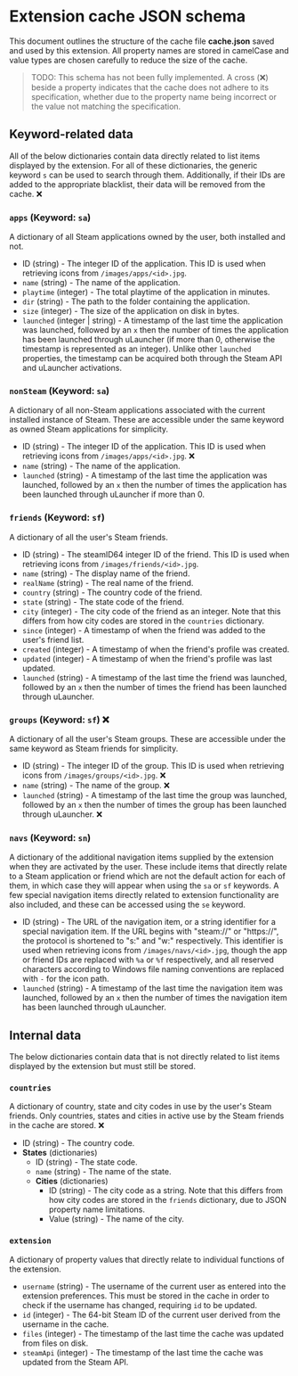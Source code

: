 # Extension cache JSON schema

This document outlines the structure of the cache file **cache.json** saved and used by this extension. All property names are stored in camelCase and value types are chosen carefully to reduce the size of the cache.

> TODO: This schema has not been fully implemented. A cross (❌) beside a property indicates that the cache does not adhere to its specification, whether due to the property name being incorrect or the value not matching the specification.

## Keyword-related data

All of the below dictionaries contain data directly related to list items displayed by the extension. For all of these dictionaries, the generic keyword `s` can be used to search through them. Additionally, if their IDs are added to the appropriate blacklist, their data will be removed from the cache. ❌

### `apps` (Keyword: `sa`)

A dictionary of all Steam applications owned by the user, both installed and not.

- ID (string) - The integer ID of the application. This ID is used when retrieving icons from `/images/apps/<id>.jpg`.
- `name` (string) - The name of the application.
- `playtime` (integer) - The total playtime of the application in minutes.
- `dir` (string) - The path to the folder containing the application.
- `size` (integer) - The size of the application on disk in bytes.
- `launched` (integer | string) - A timestamp of the last time the application was launched, followed by an `x` then the number of times the application has been launched through uLauncher (if more than 0, otherwise the timestamp is represented as an integer). Unlike other `launched` properties, the timestamp can be acquired both through the Steam API and uLauncher activations.

### `nonSteam` (Keyword: `sa`)

A dictionary of all non-Steam applications associated with the current installed instance of Steam. These are accessible under the same keyword as owned Steam applications for simplicity.

- ID (string) - The integer ID of the application. This ID is used when retrieving icons from `/images/apps/<id>.jpg`. ❌
- `name` (string) - The name of the application.
- `launched` (string) - A timestamp of the last time the application was launched, followed by an `x` then the number of times the application has been launched through uLauncher if more than 0.

### `friends` (Keyword: `sf`)

A dictionary of all the user's Steam friends.

- ID (string) - The steamID64 integer ID of the friend. This ID is used when retrieving icons from `/images/friends/<id>.jpg`.
- `name` (string) - The display name of the friend.
- `realName` (string) - The real name of the friend.
- `country` (string) - The country code of the friend.
- `state` (string) - The state code of the friend.
- `city` (integer) - The city code of the friend as an integer. Note that this differs from how city codes are stored in the `countries` dictionary.
- `since` (integer) - A timestamp of when the friend was added to the user's friend list.
- `created` (integer) - A timestamp of when the friend's profile was created.
- `updated` (integer) - A timestamp of when the friend's profile was last updated.
- `launched` (string) - A timestamp of the last time the friend was launched, followed by an `x` then the number of times the friend has been launched through uLauncher.

### `groups` (Keyword: `sf`) ❌

A dictionary of all the user's Steam groups. These are accessible under the same keyword as Steam friends for simplicity.

- ID (string) - The integer ID of the group. This ID is used when retrieving icons from `/images/groups/<id>.jpg`. ❌
- `name` (string) - The name of the group. ❌
- `launched` (string) - A timestamp of the last time the group was launched, followed by an `x` then the number of times the group has been launched through uLauncher. ❌

### `navs` (Keyword: `sn`)

A dictionary of the additional navigation items supplied by the extension when they are activated by the user. These include items that directly relate to a Steam application or friend which are not the default action for each of them, in which case they will appear when using the `sa` or `sf` keywords. A few special navigation items directly related to extension functionality are also included, and these can be accessed using the `se` keyword.

- ID (string) - The URL of the navigation item, or a string identifier for a special navigation item. If the URL begins with "steam://" or "https://", the protocol is shortened to "s:" and "w:" respectively. This identifier is used when retrieving icons from `/images/navs/<id>.jpg`, though the app or friend IDs are replaced with `%a` or `%f` respectively, and all reserved characters according to Windows file naming conventions are replaced with `-` for the icon path.
- `launched` (string) - A timestamp of the last time the navigation item was launched, followed by an `x` then the number of times the navigation item has been launched through uLauncher.

## Internal data

The below dictionaries contain data that is not directly related to list items displayed by the extension but must still be stored.

### `countries`

A dictionary of country, state and city codes in use by the user's Steam friends. Only countries, states and cities in active use by the Steam friends in the cache are stored. ❌

- ID (string) - The country code.
- **States** (dictionaries)
    - ID (string) - The state code.
    - `name` (string) - The name of the state.
    - **Cities** (dictionaries)
        - ID (string) - The city code as a string. Note that this differs from how city codes are stored in the `friends` dictionary, due to JSON property name limitations.
        - Value (string) - The name of the city.

### `extension`

A dictionary of property values that directly relate to individual functions of the extension.

- `username` (string) - The username of the current user as entered into the extension preferences. This must be stored in the cache in order to check if the username has changed, requiring `id` to be updated.
- `id` (integer) - The 64-bit Steam ID of the current user derived from the username in the cache.
- `files` (integer) - The timestamp of the last time the cache was updated from files on disk.
- `steamApi` (integer) - The timestamp of the last time the cache was updated from the Steam API.
